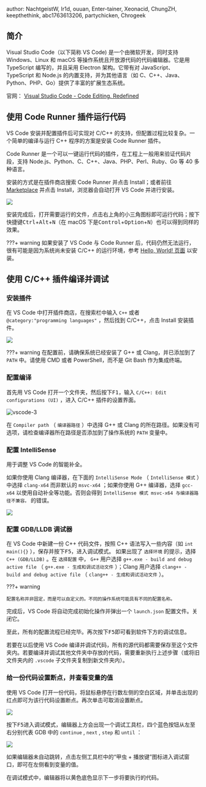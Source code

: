 author: NachtgeistW, Ir1d, ouuan, Enter-tainer, Xeonacid, ChungZH, keepthethink, abc1763613206, partychicken, Chrogeek

## 简介

Visual Studio Code（以下简称 VS Code) 是一个由微软开发，同时支持 Windows、Linux 和 macOS 等操作系统且开放源代码的代码编辑器。它是用 TypeScript 编写的，并且采用 Electron 架构。它带有对 JavaScript、TypeScript 和 Node.js 的内置支持，并为其他语言（如 C、C++、Java、Python、PHP、Go）提供了丰富的扩展生态系统。

官网： [Visual Studio Code - Code Editing. Redefined](https://code.visualstudio.com/) 

## 使用 Code Runner 插件运行代码

VS Code 安装并配置插件后可实现对 C/C++ 的支持，但配置过程比较复杂。一个简单的编译与运行 C++ 程序的方案是安装 Code Runner 插件。

Code Runner 是一个可以一键运行代码的插件，在工程上一般用来验证代码片段，支持 Node.js、Python、C、C++、Java、PHP、Perl、Ruby、Go 等 40 多种语言。

安装的方式是在插件商店搜索 Code Runner 并点击 Install；或者前往 [Marketplace](https://marketplace.visualstudio.com/items?itemName=formulahendry.code-runner) 并点击 Install，浏览器会自动打开 VS Code 并进行安装。

![](./images/vscode-1.jpg)

安装完成后，打开需要运行的文件，点击右上角的小三角图标即可运行代码；按下快捷键<kbd>Ctrl</kbd>+<kbd>Alt</kbd>+<kbd>N</kbd>（在 macOS 下是<kbd>Control</kbd>+<kbd>Option</kbd>+<kbd>N</kbd>）也可以得到同样的效果。

???+ warning
    如果安装了 VS Code 与 Code Runner 后，代码仍然无法运行，很有可能是因为系统尚未安装 C/C++ 的运行环境，参考 [Hello, World! 页面](../../lang/helloworld.md) 以安装。

## 使用 C/C++ 插件编译并调试

### 安装插件

在 VS Code 中打开插件商店，在搜索栏中输入 `C++` 或者 `@category:"programming languages"` ，然后找到 C/C++，点击 Install 安装插件。

![](./images/vscode-2.png)

???+ warning
    在配置前，请确保系统已经安装了 G++ 或 Clang，并已添加到了 `PATH` 中。请使用 CMD 或者 PowerShell，而不是 Git Bash 作为集成终端。

### 配置编译

首先用 VS Code 打开一个文件夹，然后按下<kbd>F1</kbd>，输入 `C/C++: Edit configurations (UI)` ，进入 C/C++ 插件的设置界面。

![vscode-3](images/vscode-3.png)

在 `Compiler path` （ `编译器路径` ）中选择 G++ 或 Clang 的所在路径。如果没有可选项，请检查编译器所在路径是否添加到了操作系统的 `PATH` 变量中。

### 配置 IntelliSense

用于调整 VS Code 的智能补全。

如果你使用 Clang 编译器，在下面的 `IntelliSense Mode` （ `IntelliSense 模式` ）中选择 `clang-x64` 而非默认的 `msvc-x64` ；如果你使用 G++ 编译器，选择 `gcc-x64` 以使用自动补全等功能。否则会得到 `IntelliSense 模式 msvc-x64 与编译器路径不兼容。` 的错误。

![](images/vscode-4.png)

### 配置 GDB/LLDB 调试器

在 VS Code 中新建一份 C++ 代码文件，按照 C++ 语法写入一些内容（如 `int main(){}` ），保存并按下<kbd>F5</kbd>，进入调试模式。
如果出现了 `选择环境` 的提示，选择 `C++ (GDB/LLDB)` 。在 `选择配置` 中， `G++` 用户选择 `g++.exe - build and debug active file` （ `g++.exe - 生成和调试活动文件` ）；Clang 用户选择 `clang++ - build and debug active file` （ `clang++ - 生成和调试活动文件` ）。

???+ warning

    配置名称并非固定，而是可以自定义的。不同的操作系统可能具有不同的配置名称。

完成后，VS Code 将自动完成初始化操作并弹出一个 `launch.json` 配置文件。关闭它。

至此，所有的配置流程已经完毕。再次按下<kbd>F5</kbd>即可看到软件下方的调试信息。

若要在以后使用 VS Code 编译并调试代码，所有的源代码都需要保存至这个文件夹内。若要编译并调试其他文件夹中存放的代码，需要重新执行上述步骤（或将旧文件夹内的 `.vscode` 子文件夹复制到新文件夹内）。

### 给一份代码设置断点，并查看变量的值

使用 VS Code 打开一份代码，将鼠标悬停在行数左侧的空白区域，并单击出现的红点即可为该行代码设置断点。再次单击可取消设置断点。

![](images/vscode-5.gif)

按下<kbd>F5</kbd>进入调试模式，编辑器上方会出现一个调试工具栏，四个蓝色按钮从左至右分别代表 GDB 中的 `continue` , `next` , `step` 和 `until` ：

![](images/vscode-6.png)

如果编辑器未自动跳转，点击左侧工具栏中的“甲虫 + 播放键”图标进入调试窗口，即可在左侧看到变量的值。

在调试模式中，编辑器将以黄色底色显示下一步将要执行的代码。
